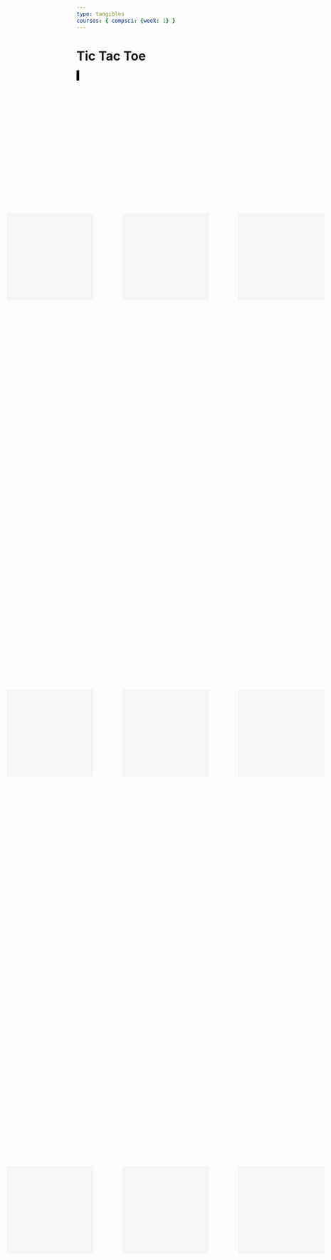 ```yaml
---
type: tangibles
courses: { compsci: {week: 1} }
---
```


# Tic Tac Toe
<style>
    .canvas-container{
        position: relative;
        width: 660px;
        height: 660px;
    }
    #canvas {
        position: absolute;
        background-color:lightgrey
    }
    #button1 {
        font-size:100px;
        background-color:#F6F6F6;
        border:none;
        position:absolute;
        left:7.4%;
        top:13.3%;
        width: 195px;
        height: 195px;
    }
    #button2 {
        font-size:100px;
        background-color:#F6F6F6;
        border:none;
        position:absolute;
        left:34.5%;
        top:13.3%;
        width: 195px;
        height: 195px;
    }
    #button3 {
        font-size:100px;
        background-color:#F6F6F6;
        border:none;
        position:absolute;
        left:61.6%;
        top:13.3%;
        width: 195px;
        height: 195px;
    }
    #button4 {
        font-size:100px;
        background-color:#F6F6F6;
        border:none;
        position:absolute;
        left:7.4%;
        top:40%;
        width: 195px;
        height: 195px;
    }
    #button5 {
        font-size:100px;
        background-color:#F6F6F6;
        border:none;
        position:absolute;
        left:34.5%;
        top:40%;
        width: 195px;
        height: 195px;
    }
    #button6 {
        font-size:100px;
        background-color:#F6F6F6;
        border:none;
        position:absolute;
        left:61.6%;
        top:40%;
        width: 195px;
        height: 195px;
    }
    #button7 {
        font-size:100px;
        background-color:#F6F6F6;
        border:none;
        position:absolute;
        left:7.4%;
        top:66.7%;
        width: 195px;
        height: 195px;
    }
    #button8 {
        font-size:100px;
        background-color:#F6F6F6;
        border:none;
        position:absolute;
        left:34.5%;
        top:66.7%;
        width: 195px;
        height: 195px;
    }
    #button9 {
        font-size:100px;
        background-color:#F6F6F6;
        border:none;
        position:absolute;
        left:61.6%;
        top:66.7%;
        width: 195px;
        height: 195px;
    }
</style>
<html>
<div class = "class-container">
    <type id="whowin"></type>
    <canvas class="canvas" id="Board" width="660" height="660" style="border:3px solid #000000;"></canvas>
    <button id='button1' onclick="oneaction()"></button> 
    <button id='button2' onclick="twoaction()"></button> 
    <button id='button3' onclick="threeaction()"></button> 
    <button id='button4' onclick="fouraction()"></button> 
    <button id='button5' onclick="fiveaction()"></button> 
    <button id='button6' onclick="sixaction()"></button> 
    <button id='button7' onclick="sevenaction()"></button> 
    <button id='button8' onclick="eightaction()"></button> 
    <button id='button9' onclick="nineaction()"></button> 
</div>
</html>
<script>
    var turn = 0
    var one = 0
    var two = 0
    var three = 0
    var four = 0
    var five = 0
    var six = 0
    var seven = 0
    var eight = 0
    var nine = 0
    var win = false
    var winner = ""
    const xo = ["X","O"]
    var b = document.getElementById("Board");
    var board = b.getContext("2d");
    board.lineWidth = 3;
    function reset(){
        turn = 0
        one = 0
        two = 0
        three = 0
        four = 0
        five = 0
        six = 0
        seven = 0
        eight = 0
        nine = 0
        win = false
        winner = ""
        board.clearRect(0, 0, b.width, b.height)
        document.getElementById("button1").innerHTML = ""
        document.getElementById("button2").innerHTML = ""
        document.getElementById("button3").innerHTML = ""
        document.getElementById("button4").innerHTML = ""
        document.getElementById("button5").innerHTML = ""
        document.getElementById("button6").innerHTML = ""
        document.getElementById("button7").innerHTML = ""
        document.getElementById("button8").innerHTML = ""
        document.getElementById("button9").innerHTML = ""
        document.getElementById("whowin").innerHTML = ""
        drawBoard()
    }
    function won(){
        if(win){
            alert(winner + " wins")
            reset()
        }
    }
    function testwin(){
        if(one == two && two == three && one != 0 && two!=0 && three!=0){
            console.log(one,"wins")
            win = true
            winner = one
            won()
        }
        else if(four == five && five == six && four != 0 && five!=0 && six!=0){
            console.log(four,"wins")
            win = true
            winner = four
            won()
        }
        else if(seven == eight && eight == nine && seven != 0 && eight!=0 && nine!=0){
            console.log(seven,"wins")
            win = true
            winner = seven
            won()
        }
        else if(one == five && five == nine && one != 0 && five!=0 && nine!=0){
            console.log(one,"wins")
            win = true
            winner = one
            won()
        }
        else if(three == five && five == seven && three != 0 && five!=0 && seven!=0){
            console.log(three,"wins")
            win = true
            winner = three
            won()
        }
        else if(one == four && four == seven && one != 0 && four!=0 && seven!=0){
            console.log(one,"wins")
            win = true
            winner = one
            won()
        }
        else if(two == five && five == eight && two != 0 && five!=0 && eight!=0){
            console.log(two,"wins")
            win = true
            winner = two
            won()
        }
        else if(three == six && six == nine && three != 0 && six!=0 && nine!=0){
            console.log(three,"wins")
            win = true
            winner = three
            won()
        }
        else{
            console.log("no")
            win = false
        }
    }
    function oneaction(){
        if (one==0){
            document.getElementById("button1").innerHTML = xo[turn]
            one=xo[turn]
            console.log(one)
            if (turn == 1){
                turn=0
            }
            else{
                turn=1
            }
            console.log("huh")
            testwin()
        }
        else{
            alert("Try Again")
        }
    }
    function twoaction(){
        if (two==0){
            document.getElementById("button2").innerHTML = xo[turn]
            two=xo[turn]
            console.log(two)
            if (turn == 1){
                turn=0
            }
            else{
                turn=1
            }
            testwin()
        }
        else{
            alert("Try Again")
        }
    }
    function threeaction(){
        if (three==0){
            document.getElementById("button3").innerHTML = xo[turn]
            three=xo[turn]
            console.log(three)
            if (turn == 1){
                turn=0
            }
            else{
                turn=1
            }
            testwin()
        }
        else{
            alert("Try Again")
        }
    }
    function fouraction(){
        if (four==0){
            document.getElementById("button4").innerHTML = xo[turn]
            four=xo[turn]
            console.log(four)
            if (turn == 1){
                turn=0
            }
            else{
                turn=1
            }
            testwin()
        }
        else{
            alert("Try Again")
        }
    }
    function fiveaction(){
        if (five==0){
            document.getElementById("button5").innerHTML = xo[turn]
            five=xo[turn]
            console.log(five)
            if (turn == 1){
                turn=0
            }
            else{
                turn=1
            }
            testwin()
        }
        else{
            alert("Try Again")
        }
    }
    function sixaction(){
        if (six==0){
            document.getElementById("button6").innerHTML = xo[turn]
            six=xo[turn]
            console.log(six)
            if (turn == 1){
                turn=0
            }
            else{
                turn=1
            }
            testwin()
        }
        else{
            alert("Try Again")
        }
    }
    function sevenaction(){
        if (seven==0){
            document.getElementById("button7").innerHTML = xo[turn]
            seven=xo[turn]
            console.log(seven)
            if (turn == 1){
                turn=0
            }
            else{
                turn=1
            }
            testwin()
        }
        else{
            alert("Try Again")
        }
    }
    function eightaction(){
        if (eight==0){
            document.getElementById("button8").innerHTML = xo[turn]
            eight=xo[turn]
            console.log(eight)
            if (turn == 1){
                turn=0
            }
            else{
                turn=1
            }
            testwin()
        }
        else{
            alert("Try Again")
        }
    }
    function nineaction(){
        if (nine==0){
            document.getElementById("button9").innerHTML = xo[turn]
            nine=xo[turn]
            console.log(nine)
            if (turn == 1){
                turn=0
            }
            else{
                turn=1
            }
            testwin()
        }
        else{
            alert("Try Again")
        }
    }
    function drawBoard(){
        board.clearRect(0, 0, b.width, b.height)
        board.beginPath();
        board.moveTo(230, 30);
        board.lineTo(230, 630);
        board.moveTo(430, 30);
        board.lineTo(430, 630);
        board.moveTo(30, 230);
        board.lineTo(630, 230);
        board.moveTo(30, 430);
        board.lineTo(630, 430);
        board.closePath();
        board.stroke();
    }
    drawBoard()
</script>
<!-- yurr -->
